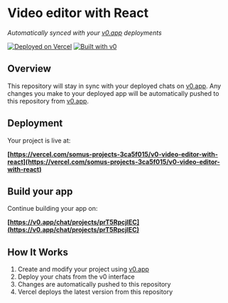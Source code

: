 # Video editor with React

*Automatically synced with your [v0.app](https://v0.app) deployments*

[![Deployed on Vercel](https://img.shields.io/badge/Deployed%20on-Vercel-black?style=for-the-badge&logo=vercel)](https://vercel.com/somus-projects-3ca5f015/v0-video-editor-with-react)
[![Built with v0](https://img.shields.io/badge/Built%20with-v0.app-black?style=for-the-badge)](https://v0.app/chat/projects/prT5RpcjIEC)

## Overview

This repository will stay in sync with your deployed chats on [v0.app](https://v0.app).
Any changes you make to your deployed app will be automatically pushed to this repository from [v0.app](https://v0.app).

## Deployment

Your project is live at:

**[https://vercel.com/somus-projects-3ca5f015/v0-video-editor-with-react](https://vercel.com/somus-projects-3ca5f015/v0-video-editor-with-react)**

## Build your app

Continue building your app on:

**[https://v0.app/chat/projects/prT5RpcjIEC](https://v0.app/chat/projects/prT5RpcjIEC)**

## How It Works

1. Create and modify your project using [v0.app](https://v0.app)
2. Deploy your chats from the v0 interface
3. Changes are automatically pushed to this repository
4. Vercel deploys the latest version from this repository
